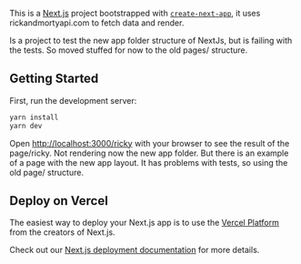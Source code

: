 This is a [Next.js](https://nextjs.org/) project bootstrapped with [`create-next-app`](https://github.com/vercel/next.js/tree/canary/packages/create-next-app), it uses rickandmortyapi.com to fetch data and render. 

Is a project to test the new app folder structure of NextJs, but is failing with the tests. 
So moved stuffed for now to the old pages/ structure. 

## Getting Started

First, run the development server:

```bash
yarn install
yarn dev
```

Open [http://localhost:3000/ricky](http://localhost:3000/ricky) with your browser to see the result of the page/ricky. Not rendering now the new app folder. But there is an example of a page with the new app layout. It has problems with tests, so using the old page/ structure.



## Deploy on Vercel

The easiest way to deploy your Next.js app is to use the [Vercel Platform](https://vercel.com/new?utm_medium=default-template&filter=next.js&utm_source=create-next-app&utm_campaign=create-next-app-readme) from the creators of Next.js.

Check out our [Next.js deployment documentation](https://nextjs.org/docs/deployment) for more details.
